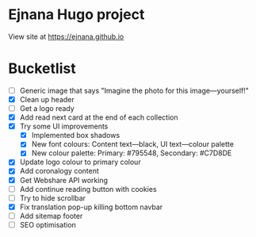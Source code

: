 # Ejnana Hugo project

View site at https://ejnana.github.io

# Bucketlist
- [ ] Generic image that says "Imagine the photo for this image—yourself!"
- [x] Clean up header
- [ ] Get a logo ready
- [x] Add read next card at the end of each collection
- [x] Try some UI improvements
    - [x] Implemented box shadows
    - [x] New font colours: Content text—black, UI text—colour palette
    - [x] New colour palette: Primary: #795548, Secondary: #C7D8DE
- [x] Update logo colour to primary colour
- [x] Add coronalogy content
- [x] Get Webshare API working
- [ ] Add continue reading button with cookies
- [ ] Try to hide scrollbar
- [x] Fix translation pop-up killing bottom navbar
- [ ] Add sitemap footer
- [ ] SEO optimisation
